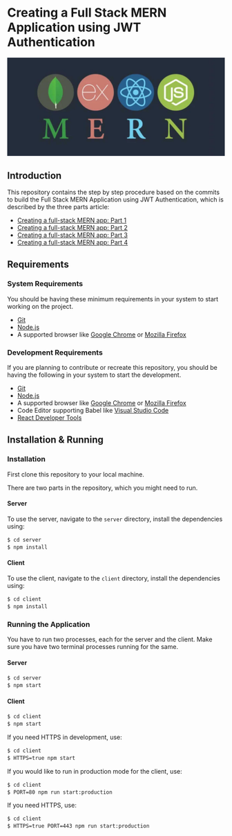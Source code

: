 # Creating a Full Stack MERN Application using JWT Authentication

![Cover Pic](./Cover.png)

## Introduction

This repository contains the step by step procedure based on the commits to build the Full Stack MERN Application using JWT Authentication, which is described by the three parts article:

* [Creating a full-stack MERN app: Part 1](https://blog.logrocket.com/mern-app-jwt-authentication-part-1/)
* [Creating a full-stack MERN app: Part 2](https://blog.logrocket.com/mern-app-jwt-authentication-part-2/)
* [Creating a full-stack MERN app: Part 3](https://blog.logrocket.com/mern-app-jwt-authentication-part-3/)
* [Creating a full-stack MERN app: Part 4](https://blog.logrocket.com/mern-app-jwt-authentication-part-4/)

## Requirements

### System Requirements

You should be having these minimum requirements in your system to start working on the project.

* [Git](https://git-scm.com/)
* [Node.js](https://nodejs.org/)
* A supported browser like [Google Chrome](https://www.google.com/chrome/) or [Mozilla Firefox](https://www.mozilla.org/en-GB/firefox/new/)

### Development Requirements

If you are planning to contribute or recreate this repository, you should be having the following in your system to start the development.

* [Git](https://git-scm.com/)
* [Node.js](https://nodejs.org/)
* A supported browser like [Google Chrome](https://www.google.com/chrome/) or [Mozilla Firefox](https://www.mozilla.org/en-GB/firefox/new/)
* Code Editor supporting Babel like [Visual Studio Code](https://code.visualstudio.com/)
* [React Developer Tools](https://chrome.google.com/webstore/detail/react-developer-tools/fmkadmapgofadopljbjfkapdkoienihi?hl=en)

## Installation & Running

### Installation

First clone this repository to your local machine.

There are two parts in the repository, which you might need to run.

#### Server

To use the server, navigate to the `server` directory, install the dependencies using:

```bash
$ cd server
$ npm install
```

#### Client

To use the client, navigate to the `client` directory, install the dependencies using:

```bash
$ cd client
$ npm install
```

### Running the Application

You have to run two processes, each for the server and the client. Make sure you have two terminal processes running for the same.

#### Server

```bash
$ cd server
$ npm start
```

#### Client

```bash
$ cd client
$ npm start
```

If you need HTTPS in development, use:

```bash
$ cd client
$ HTTPS=true npm start
```

If you would like to run in production mode for the client, use:

```bash
$ cd client
$ PORT=80 npm run start:production
```

If you need HTTPS, use:

```bash
$ cd client
$ HTTPS=true PORT=443 npm run start:production
```

